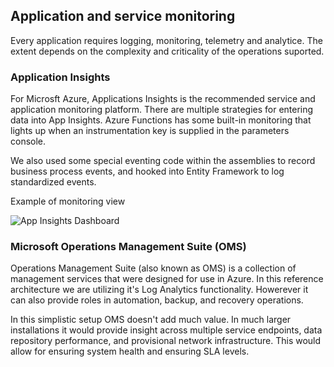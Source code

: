 ## Application and service monitoring
Every application requires logging, monitoring, telemetry and analytice.  The extent depends on the complexity and criticality of the operations suported.

### Application Insights
For Microsft Azure, Applications Insights is the recommended service and application monitoring platform.  There are multiple strategies for entering data into App Insights.  Azure Functions has some built-in monitoring that lights up when an instrumentation key is supplied in the parameters console.

We also used some special eventing code within the assemblies to record business process events, and hooked into Entity Framework to log standardized events.

Example of monitoring view

![App Insights Dashboard](https://a65edf37839fb441e9d71f25.blob.core.windows.net/screenshots/SC_Monitoring_01.PNG)


### Microsoft Operations Management Suite (OMS)

Operations Management Suite (also known as OMS) is a collection of management services that were designed for use in Azure. In this reference architecture we are utilizing it's Log Analytics functionality.  Howerever it can also provide roles in automation, backup, and recovery operations.

In this simplistic setup OMS doesn't add much value.  In much larger installations it would provide insight across multiple service endpoints, data repository performance, and provisional network infrastructure.  This would allow for ensuring system health and ensuring SLA levels.